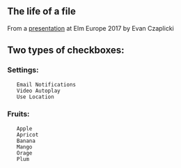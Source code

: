 ## The life of a file

From a [presentation](https://www.youtube.com/watch?v=XpDsk374LDE) at Elm Europe 2017 by Evan Czaplicki


## Two types of checkboxes:

### Settings:
       Email Notifications
       Video Autoplay
       Use Location

### Fruits:
       Apple
       Apricot
       Banana
       Mango
       Orage
       Plum
